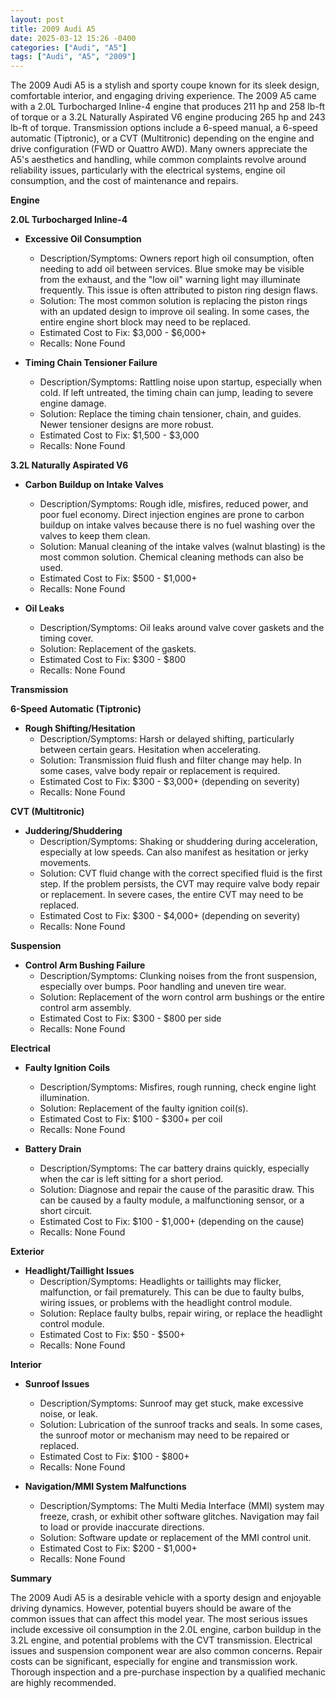 ```yaml
---
layout: post
title: 2009 Audi A5
date: 2025-03-12 15:26 -0400
categories: ["Audi", "A5"]
tags: ["Audi", "A5", "2009"]
---
```

The 2009 Audi A5 is a stylish and sporty coupe known for its sleek design, comfortable interior, and engaging driving experience. The 2009 A5 came with a 2.0L Turbocharged Inline-4 engine that produces 211 hp and 258 lb-ft of torque or a 3.2L Naturally Aspirated V6 engine producing 265 hp and 243 lb-ft of torque. Transmission options include a 6-speed manual, a 6-speed automatic (Tiptronic), or a CVT (Multitronic) depending on the engine and drive configuration (FWD or Quattro AWD). Many owners appreciate the A5's aesthetics and handling, while common complaints revolve around reliability issues, particularly with the electrical systems, engine oil consumption, and the cost of maintenance and repairs.

**Engine**

**2.0L Turbocharged Inline-4**

* **Excessive Oil Consumption**
    * Description/Symptoms: Owners report high oil consumption, often needing to add oil between services. Blue smoke may be visible from the exhaust, and the "low oil" warning light may illuminate frequently. This issue is often attributed to piston ring design flaws.
    * Solution: The most common solution is replacing the piston rings with an updated design to improve oil sealing. In some cases, the entire engine short block may need to be replaced.
    * Estimated Cost to Fix: $3,000 - $6,000+
    * Recalls: None Found

* **Timing Chain Tensioner Failure**
    * Description/Symptoms: Rattling noise upon startup, especially when cold. If left untreated, the timing chain can jump, leading to severe engine damage.
    * Solution: Replace the timing chain tensioner, chain, and guides. Newer tensioner designs are more robust.
    * Estimated Cost to Fix: $1,500 - $3,000
    * Recalls: None Found

**3.2L Naturally Aspirated V6**

* **Carbon Buildup on Intake Valves**
    * Description/Symptoms: Rough idle, misfires, reduced power, and poor fuel economy. Direct injection engines are prone to carbon buildup on intake valves because there is no fuel washing over the valves to keep them clean.
    * Solution: Manual cleaning of the intake valves (walnut blasting) is the most common solution. Chemical cleaning methods can also be used.
    * Estimated Cost to Fix: $500 - $1,000+
    * Recalls: None Found

* **Oil Leaks**
    * Description/Symptoms: Oil leaks around valve cover gaskets and the timing cover.
    * Solution: Replacement of the gaskets.
    * Estimated Cost to Fix: $300 - $800
    * Recalls: None Found

**Transmission**

**6-Speed Automatic (Tiptronic)**

* **Rough Shifting/Hesitation**
    * Description/Symptoms: Harsh or delayed shifting, particularly between certain gears. Hesitation when accelerating.
    * Solution: Transmission fluid flush and filter change may help. In some cases, valve body repair or replacement is required.
    * Estimated Cost to Fix: $300 - $3,000+ (depending on severity)
    * Recalls: None Found

**CVT (Multitronic)**

* **Juddering/Shuddering**
    * Description/Symptoms: Shaking or shuddering during acceleration, especially at low speeds. Can also manifest as hesitation or jerky movements.
    * Solution: CVT fluid change with the correct specified fluid is the first step. If the problem persists, the CVT may require valve body repair or replacement. In severe cases, the entire CVT may need to be replaced.
    * Estimated Cost to Fix: $300 - $4,000+ (depending on severity)
    * Recalls: None Found

**Suspension**

* **Control Arm Bushing Failure**
    * Description/Symptoms: Clunking noises from the front suspension, especially over bumps. Poor handling and uneven tire wear.
    * Solution: Replacement of the worn control arm bushings or the entire control arm assembly.
    * Estimated Cost to Fix: $300 - $800 per side
    * Recalls: None Found

**Electrical**

* **Faulty Ignition Coils**
    * Description/Symptoms: Misfires, rough running, check engine light illumination.
    * Solution: Replacement of the faulty ignition coil(s).
    * Estimated Cost to Fix: $100 - $300+ per coil
    * Recalls: None Found

* **Battery Drain**
    * Description/Symptoms: The car battery drains quickly, especially when the car is left sitting for a short period.
    * Solution: Diagnose and repair the cause of the parasitic draw. This can be caused by a faulty module, a malfunctioning sensor, or a short circuit.
    * Estimated Cost to Fix: $100 - $1,000+ (depending on the cause)
    * Recalls: None Found

**Exterior**

* **Headlight/Taillight Issues**
    * Description/Symptoms: Headlights or taillights may flicker, malfunction, or fail prematurely. This can be due to faulty bulbs, wiring issues, or problems with the headlight control module.
    * Solution: Replace faulty bulbs, repair wiring, or replace the headlight control module.
    * Estimated Cost to Fix: $50 - $500+
    * Recalls: None Found

**Interior**

* **Sunroof Issues**
    * Description/Symptoms: Sunroof may get stuck, make excessive noise, or leak.
    * Solution: Lubrication of the sunroof tracks and seals. In some cases, the sunroof motor or mechanism may need to be repaired or replaced.
    * Estimated Cost to Fix: $100 - $800+
    * Recalls: None Found

* **Navigation/MMI System Malfunctions**
    * Description/Symptoms: The Multi Media Interface (MMI) system may freeze, crash, or exhibit other software glitches. Navigation may fail to load or provide inaccurate directions.
    * Solution: Software update or replacement of the MMI control unit.
    * Estimated Cost to Fix: $200 - $1,000+
    * Recalls: None Found

**Summary**

The 2009 Audi A5 is a desirable vehicle with a sporty design and enjoyable driving dynamics. However, potential buyers should be aware of the common issues that can affect this model year. The most serious issues include excessive oil consumption in the 2.0L engine, carbon buildup in the 3.2L engine, and potential problems with the CVT transmission. Electrical issues and suspension component wear are also common concerns. Repair costs can be significant, especially for engine and transmission work. Thorough inspection and a pre-purchase inspection by a qualified mechanic are highly recommended.

